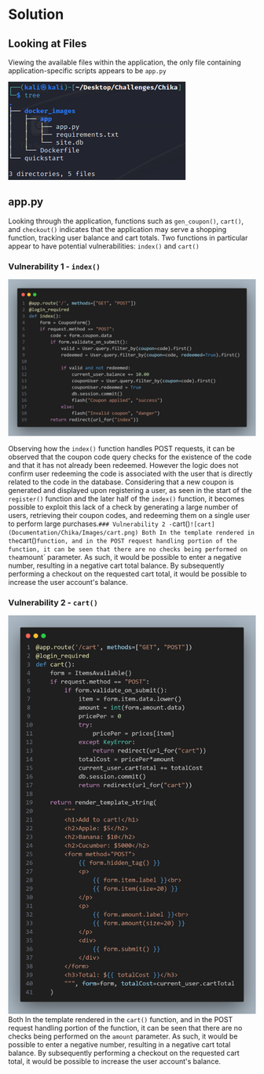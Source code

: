 # Solution

## Looking at Files

Viewing the available files within the application, the only file containing application-specific scripts appears to be `app.py`

![](images/1.png)

## app.py
Looking through the application, functions such as `gen_coupon()`, `cart()`, and `checkout()` indicates that the application may serve a shopping function, tracking user balance and cart totals. Two functions in particular appear to have potential vulnerabilities: `index()` and `cart()`
### Vulnerability 1 - `index()`

![](images/2.png)

Observing how the `index()` function handles POST requests, it can be observed that the coupon code query checks for the existence of the code and that it has not already been redeemed. However the logic does not confirm user redeeming the code is associated with the user that is directly related to the code in the database. Considering that a new coupon is generated and displayed upon registering a user, as seen in the start of the `register()` function and the later half of the `index()` function, it becomes possible to exploit this lack of a check by generating a large number of users, retrieving their coupon codes, and redeeming them on a single user to perform large purchases.`### Vulnerability 2 -`cart()`![cart](Documentation/Chika/Images/cart.png) Both In the template rendered in the`cart()`function, and in the POST request handling portion of the function, it can be seen that there are no checks being performed on the`amount\` parameter. As such, it would be possible to enter a negative number, resulting in a negative cart total balance. By subsequently performing a checkout on the requested cart total, it would be possible to increase the user account's balance.
### Vulnerability 2 - `cart()`

![](images/3.png)
Both In the template rendered in the `cart()` function, and in the POST request handling portion of the function, it can be seen that there are no checks being performed on the `amount` parameter. As such, it would be possible to enter a negative number, resulting in a negative cart total balance. By subsequently performing a checkout on the requested cart total, it would be possible to increase the user account's balance.
